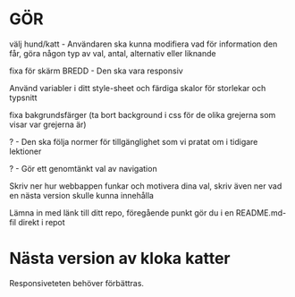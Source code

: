 # GÖR

välj hund/katt - Användaren ska kunna modifiera vad för information den får, göra någon typ av val, antal, alternativ eller liknande


fixa för skärm BREDD - Den ska vara responsiv

Använd variabler i ditt style-sheet och färdiga skalor för storlekar och typsnitt

fixa bakgrundsfärger (ta bort background i css för de olika grejerna som visar var grejerna är)

? - Den ska följa normer för tillgänglighet som vi pratat om i tidigare lektioner



? - Gör ett genomtänkt val av navigation

Skriv ner hur webbappen funkar och motivera dina val, skriv även ner vad en nästa version skulle kunna innehålla

Lämna in med länk till ditt repo, föregående punkt gör du i en README.md-fil direkt i repot


# Nästa version av kloka katter

Responsiveteten behöver förbättras.